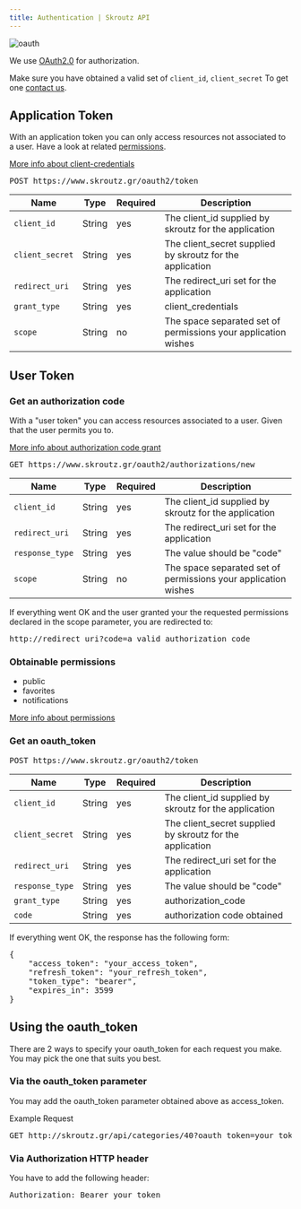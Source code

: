 ```yaml
---
title: Authentication | Skroutz API
---
```


<img src="<%= relative_path_to('/assets/images/oauth.png') %>" alt="oauth">

We use [OAuth2.0](http://oauth.net/2/) for authorization.

Make sure you have obtained a valid set of `client_id`, `client_secret`
To get one <a href="mailto:api@skroutz.gr">contact us</a>.

## Application Token
With an application token you can only access resources not associated
to a user. Have a look at related [permissions](<%= relative_path_to('/authentication/permissions') %>).

<a href="http://tools.ietf.org/html/rfc6749#section-4.4" class="emph-link" target="_blank">More info about client-credentials</a>

<pre class="terminal">
POST https://www.skroutz.gr/oauth2/token
</pre>

Name            | Type     | Required | Description
----------------| ---------|----------| -----------
`client_id`     | String | yes      | The client_id supplied by skroutz for the application
`client_secret` | String | yes      | The client_secret supplied by skroutz for the application
`redirect_uri`  | String | yes      | The redirect_uri set for the application
`grant_type`    | String | yes      | client_credentials
`scope`         | String | no        | The space separated set of permissions your application wishes

## User Token

### Get an authorization code
With a "user token" you can access resources associated to a user. Given that the user
permits you to.

<a href="http://tools.ietf.org/html/rfc6749#section-4.1" class="emph-link" target="_blank">More info about authorization code grant</a>

<pre class="terminal">
GET https://www.skroutz.gr/oauth2/authorizations/new
</pre>

Name            | Type     | Required | Description
----------------| ---------|-----------| -----------
`client_id`     | String | yes       | The client_id supplied by skroutz for the application
`redirect_uri`  | String | yes       | The redirect_uri set for the application
`response_type` | String | yes       | The value should be "code"
`scope`         | String | no        | The space separated set of permissions your application wishes

If everything went OK and the user granted your the requested permissions declared in
the scope parameter, you are redirected to:

<pre class="terminal">
http://redirect_uri?code=a_valid_authorization_code
</pre>

### Obtainable permissions
<ul class="permissions">
  <li>public</li>
  <li>favorites</li>
  <li>notifications</li>
</ul>

<a href="<%= relative_path_to('/authentication/permissions') %>" class="emph-link" target="_blank">More info about permissions</a>



### Get an oauth_token


<pre class="terminal">
POST https://www.skroutz.gr/oauth2/token
</pre>

Name            | Type     | Required | Description
----------------| ---------|----------| -----------
`client_id`     | String | yes      | The client_id supplied by skroutz for the application
`client_secret` | String | yes      | The client_secret supplied by skroutz for the application
`redirect_uri`  | String | yes      | The redirect_uri set for the application
`response_type` | String | yes      | The value should be "code"
`grant_type`    | String | yes      | authorization_code
`code`          | String | yes      | authorization code obtained

If everything went OK, the response has the following form:

<pre class="terminal">
{
    "access_token": "your_access_token",
    "refresh_token": "your_refresh_token",
    "token_type": "bearer",
    "expires_in": 3599
}
</pre>

## Using the oauth_token
There are 2 ways to specify your oauth_token for each request you make.
You may pick the one that suits you best.

### Via the oauth_token parameter
You may add the oauth_token parameter obtained above as access_token.

Example Request

<pre class="terminal">
GET http://skroutz.gr/api/categories/40?oauth_token=your_token
</pre>

### Via Authorization HTTP header
You have to add the following header:

<pre class="terminal">
Authorization: Bearer your_token
</pre>
